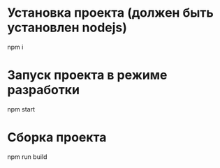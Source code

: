 # Установка проекта (должен быть установлен nodejs)

npm i

# Запуск проекта в режиме разработки

npm start

# Сборка проекта

npm run build
